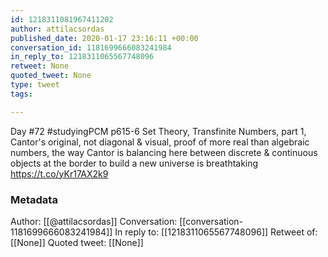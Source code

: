 ```yaml
---
id: 1218311081967411202
author: attilacsordas
published_date: 2020-01-17 23:16:11 +00:00
conversation_id: 1181699666083241984
in_reply_to: 1218311065567748096
retweet: None
quoted_tweet: None
type: tweet
tags:

---
```


Day #72 #studyingPCM p615-6 Set Theory, Transfinite Numbers, part 1, Cantor's original, not diagonal &amp; visual, proof of more real than algebraic numbers, the way Cantor is balancing here between discrete &amp; continuous objects at the border to build a new universe is breathtaking https://t.co/yKr17AX2k9

### Metadata

Author: [[@attilacsordas]]
Conversation: [[conversation-1181699666083241984]]
In reply to: [[1218311065567748096]]
Retweet of: [[None]]
Quoted tweet: [[None]]
